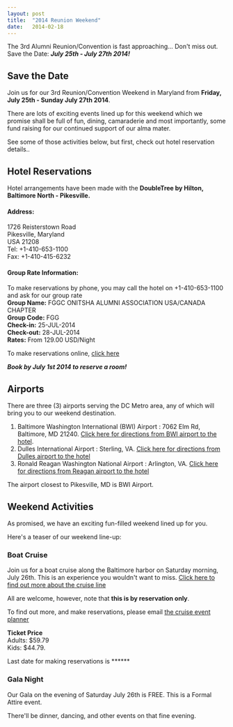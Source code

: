 ```yaml
---
layout: post
title:  "2014 Reunion Weekend"
date:   2014-02-18
---
```

The 3rd Alumni Reunion/Convention is fast approaching… Don't miss out. Save the Date: **_July 25th - July 27th 2014!_**  

## Save the Date
Join us for our 3rd Reunion/Convention Weekend in Maryland from **Friday, July 25th - Sunday July 27th 2014**.

There are lots of exciting events lined up for this weekend which we promise shall be full of fun, dining, camaraderie and most importantly, some fund raising for our continued support of our alma mater. 

See some of those activities below, but first, check out hotel reservation details..

## Hotel Reservations
Hotel arrangements have been made with the **DoubleTree by Hilton, Baltimore North - Pikesville.**  

#### Address:
1726 Reisterstown Road  
Pikesville, Maryland  
USA 21208  
Tel: +1-410-653-1100  
Fax: +1-410-415-6232  

#### Group Rate Information:
To make reservations by phone, you may call the hotel on +1-410-653-1100 and ask for our group rate  
**Group Name:** FGGC ONITSHA ALUMNI ASSOCIATION USA/CANADA CHAPTER  
**Group Code:** FGG  
**Check-in:** 25-JUL-2014  
**Check-out:** 28-JUL-2014  
**Rates:** From 129.00 USD/Night

To make reservations online, <a href="http://doubletree.hilton.com/en/dt/groups/personalized/P/PIKDTDT-FGG-20140725/index.jhtml?WT.mc_id=POG" >click here</a>

**_Book by July 1st 2014 to reserve a room!_**

## Airports
There are three (3) airports serving the DC Metro area, any of which will bring you to our weekend destination.  
1. Baltimore Washington International (BWI) Airport : 7062 Elm Rd, Baltimore, MD 21240. <a href="https://maps.google.com/maps/ms?hl=en&ie=UTF8&msa=0&msid=114377042409989613060.000448f340caff862f70f&ll=39.192884,-76.674614&spn=0.12772,0.219727&z=12&iwloc=000448f36ff880887a391&source=embed">Click here for directions from BWI airport to the hotel</A>.   
2. Dulles International Airport : Sterling, VA. <a href="https://maps.google.com/maps/ms?hl=en&ie=UTF8&msa=0&msid=114377042409989613060.000448f340caff862f70f&ll=39.192884,-76.674614&spn=0.12772,0.219727&z=12&iwloc=000448f36ff880887a391&source=embed">Click here for directions from Dulles airport to the hotel</A>  
3. Ronald Reagan Washington National Airport : Arlington, VA. <a href="https://maps.google.com/maps/ms?hl=en&ie=UTF8&msa=0&msid=114377042409989613060.000448f340caff862f70f&ll=39.192884,-76.674614&spn=0.12772,0.219727&z=12&iwloc=000448f36ff880887a391&source=embed">Click here for directions from Reagan airport to the hotel</A>   

The airport closest to Pikesville, MD is BWI Airport.  

## Weekend Activities

As promised, we have an exciting fun-filled weekend lined up for you. 

Here's a teaser of our weekend line-up:

### Boat Cruise 
Join us for a boat cruise along the Baltimore harbor on Saturday morning, July 26th. This is an experience you wouldn't want to miss. 
<a href="http://www.spiritcruisesbaltimore.com/Baltimore/ship">Click here to find out more about the cruise line</a>

All are welcome, however, note that **this is by reservation only**. 

To find out more, and make reservations, please email <a href="#mailto:yuchie2000@yahoo.com">the cruise event planner</a>


**Ticket Price**   
Adults: $59.79  
Kids: $44.79.   

Last date for making reservations is ******

### Gala Night
Our Gala on the evening of Saturday July 26th is FREE. This is a Formal Attire event.

There'll be dinner, dancing, and other events on that fine evening.





